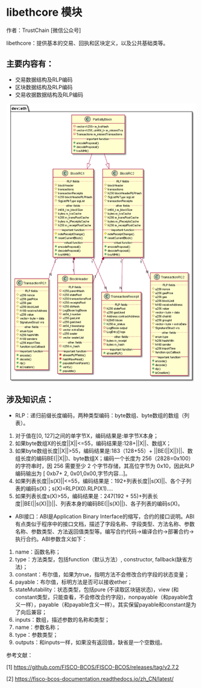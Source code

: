 # libethcore 模块
作者：TrustChain [微信公众号]

libethcore：提供基本的交易、回执和区块定义，以及公共基础类等。

## 主要内容有：

+ 交易数据结构及RLP编码
+ 区块数据结构及RLP编码
+ 交易收据数据结构及RLP编码

![](../../../../images/articles/sourceCode_knowledge_map/libethcore.png)

## 涉及知识点：
+ RLP：递归前缀长度编码，两种类型编码：byte数组、byte数组的数组（列表）。
1. 对于值在[0, 127]之间的单字节X，编码结果是:单字节X本身；
2. 如果byte数组X的长度||X||<=55，编码结果是:128+||X||、数组X；
3. 如果byte数组长度||X||>55，编码结果是:183（128+55）+ ||BE(||X||)||、数组长度的编码BE(||X||)、byte数组X；编码一个长度为 256（2828=0x100）的字符串时，因 256 需要至少 2 个字节存储，其高位字节为 0x10，因此RLP 编码输出为 [ 0xb7+ 2, 0x01,0x00,字节内容…]。
4. 如果列表长度||s(X)||<=55，编码结果是：192+列表长度||s(X)||、各个子列表的编码s(X)；s(X)=RLP(X0).RLP(X1)....
5. 如果列表长度s(X)>55，编码结果是：247(192 + 55)+列表长度||BE(||s(X)||)||、列表本身的编码BE(||s(X)||)、各子列表的编码s(X)。

+ ABI接口：ABI是Application Binary Interface的缩写，合约的接口说明。ABI有点类似于程序中的接口文档，描述了字段名称、字段类型、方法名称、参数名称、参数类型、方法返回值类型等。编写合约代码->编译合约->部署合约->执行合约。ABI参数含义如下：
1. name：函数名称；
2. type：方法类型，包括function（默认方法）, constructor, fallback(缺省方法)；
3. constant：布尔值，如果为true，指明方法不会修改合约字段的状态变量；
4. payable：布尔值，标明方法是否可以接收ether；
5. stateMutability：状态类型，包括pure (不读取区块链状态)，view (和constant类型，只能查看，不会修改合约字段)，nonpayable（和payable含义一样），payable（和payable含义一样）。其实保留payable和constant是为了向后兼容；
6. inputs：数组，描述参数的名称和类型；
7. name：参数名称；
8. type：参数类型；
9. outputs：和inputs一样，如果没有返回值，缺省是一个空数组。


参考文献：

[1] https://github.com/FISCO-BCOS/FISCO-BCOS/releases/tag/v2.7.2

[2] https://fisco-bcos-documentation.readthedocs.io/zh_CN/latest/
